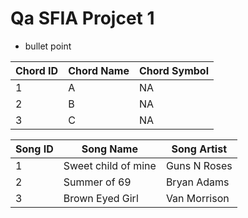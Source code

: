 # Qa SFIA Projcet 1

* bullet point

|Chord ID|Chord Name|Chord Symbol|
|---|---|---|
|1|A|NA|
|2|B|NA|
|3|C|NA|

|Song ID|Song Name|Song Artist|
|---|---|---|
|1|Sweet child of mine|Guns N Roses|
|2|Summer of 69|Bryan Adams|
|3|Brown Eyed Girl|Van Morrison|


